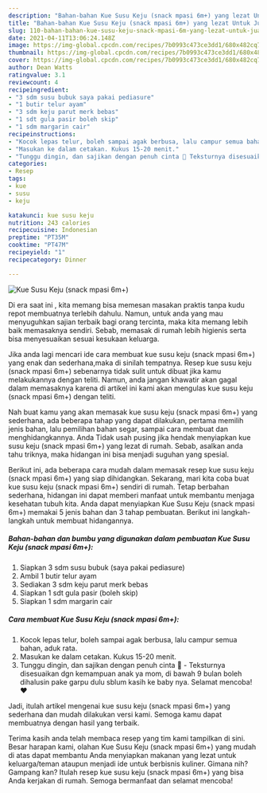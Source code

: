 ```yaml
---
description: "Bahan-bahan Kue Susu Keju (snack mpasi 6m+) yang lezat Untuk Jualan"
title: "Bahan-bahan Kue Susu Keju (snack mpasi 6m+) yang lezat Untuk Jualan"
slug: 110-bahan-bahan-kue-susu-keju-snack-mpasi-6m-yang-lezat-untuk-jualan
date: 2021-04-11T13:06:24.148Z
image: https://img-global.cpcdn.com/recipes/7b0993c473ce3dd1/680x482cq70/kue-susu-keju-snack-mpasi-6m-foto-resep-utama.jpg
thumbnail: https://img-global.cpcdn.com/recipes/7b0993c473ce3dd1/680x482cq70/kue-susu-keju-snack-mpasi-6m-foto-resep-utama.jpg
cover: https://img-global.cpcdn.com/recipes/7b0993c473ce3dd1/680x482cq70/kue-susu-keju-snack-mpasi-6m-foto-resep-utama.jpg
author: Dean Watts
ratingvalue: 3.1
reviewcount: 4
recipeingredient:
- "3 sdm susu bubuk saya pakai pediasure"
- "1 butir telur ayam"
- "3 sdm keju parut merk bebas"
- "1 sdt gula pasir boleh skip"
- "1 sdm margarin cair"
recipeinstructions:
- "Kocok lepas telur, boleh sampai agak berbusa, lalu campur semua bahan, aduk rata."
- "Masukan ke dalam cetakan. Kukus 15-20 menit."
- "Tunggu dingin, dan sajikan dengan penuh cinta 🥰 Teksturnya disesuaikan dgn kemampuan anak ya mom, di bawah 9 bulan boleh dihalusin pake garpu dulu sblum kasih ke baby nya. Selamat mencoba! ❤"
categories:
- Resep
tags:
- kue
- susu
- keju

katakunci: kue susu keju 
nutrition: 243 calories
recipecuisine: Indonesian
preptime: "PT35M"
cooktime: "PT47M"
recipeyield: "1"
recipecategory: Dinner

---
```



![Kue Susu Keju (snack mpasi 6m+)](https://img-global.cpcdn.com/recipes/7b0993c473ce3dd1/680x482cq70/kue-susu-keju-snack-mpasi-6m-foto-resep-utama.jpg)

Di era  saat ini , kita memang bisa memesan masakan praktis tanpa kudu repot membuatnya terlebih dahulu. Namun, untuk anda yang mau menyuguhkan sajian terbaik bagi orang tercinta, maka kita memang lebih baik memasaknya sendiri. Sebab, memasak di rumah lebih higienis serta bisa menyesuaikan sesuai kesukaan keluarga.

Jika anda lagi mencari ide cara membuat kue susu keju (snack mpasi 6m+) yang enak dan sederhana,maka di sinilah tempatnya. Resep kue susu keju (snack mpasi 6m+)  sebenarnya tidak sulit untuk dibuat jika kamu melakukannya dengan teliti. Namun, anda jangan khawatir akan gagal dalam memasaknya 
karena di artikel ini kami akan mengulas kue susu keju (snack mpasi 6m+) dengan teliti.  



Nah buat kamu yang akan memasak kue susu keju (snack mpasi 6m+) yang sederhana, ada beberapa tahap yang dapat dilakukan, pertama memilih jenis bahan, lalu pemilihan bahan segar, sampai cara membuat dan menghidangkannya. Anda Tidak usah pusing jika hendak menyiapkan kue susu keju (snack mpasi 6m+) yang lezat di rumah. Sebab, asalkan anda  tahu triknya, maka hidangan ini bisa menjadi suguhan yang spesial.

Berikut ini, ada beberapa cara mudah dalam memasak resep kue susu keju (snack mpasi 6m+) yang siap dihidangkan. Sekarang, mari kita coba buat kue susu keju (snack mpasi 6m+) sendiri di rumah. Tetap berbahan sederhana, hidangan ini dapat memberi manfaat untuk membantu menjaga kesehatan tubuh kita. Anda dapat menyiapkan Kue Susu Keju (snack mpasi 6m+) memakai 5 jenis bahan dan 3 tahap pembuatan. Berikut ini langkah-langkah untuk membuat hidangannya.

<!--inarticleads1-->

##### Bahan-bahan dan bumbu yang digunakan dalam pembuatan Kue Susu Keju (snack mpasi 6m+):

1. Siapkan 3 sdm susu bubuk (saya pakai pediasure)
1. Ambil 1 butir telur ayam
1. Sediakan 3 sdm keju parut merk bebas
1. Siapkan 1 sdt gula pasir (boleh skip)
1. Siapkan 1 sdm margarin cair




<!--inarticleads2-->

##### Cara membuat Kue Susu Keju (snack mpasi 6m+):

1. Kocok lepas telur, boleh sampai agak berbusa, lalu campur semua bahan, aduk rata.
1. Masukan ke dalam cetakan. Kukus 15-20 menit.
1. Tunggu dingin, dan sajikan dengan penuh cinta 🥰 - Teksturnya disesuaikan dgn kemampuan anak ya mom, di bawah 9 bulan boleh dihalusin pake garpu dulu sblum kasih ke baby nya. Selamat mencoba! ❤




Jadi, itulah artikel mengenai  kue susu keju (snack mpasi 6m+)  yang sederhana dan mudah dilakukan versi kami. Semoga kamu dapat membuatnya dengan hasil yang terbaik. 

Terima kasih anda telah membaca resep yang tim kami tampilkan di sini. Besar harapan kami, olahan  Kue Susu Keju (snack mpasi 6m+) yang mudah di atas dapat membantu Anda menyiapkan makanan yang lezat untuk keluarga/teman ataupun menjadi ide untuk berbisnis kuliner. Gimana nih? Gampang kan? Itulah resep kue susu keju (snack mpasi 6m+) yang bisa Anda kerjakan di rumah. Semoga bermanfaat dan selamat mencoba!

